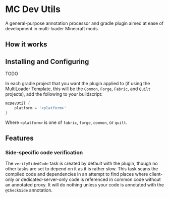 # MC Dev Utils

A general-purpose annotation processor and gradle plugin aimed at ease of development in multi-loader Minecraft mods.

## How it works

## Installing and Configuring

TODO

In each gradle project that you want the plugin applied to (if using the MultiLoader Template, this will be the `Common`,
`Forge`, `Fabric`, and `Quilt` projects), add the following to your buildscript:

```gradle
mcDevUtil {
    platform = '<platform>'
}
```

Where `<platform>` is one of `fabric`, `forge`, `common`, or `quilt`.

## Features

### Side-specific code verification

The `verifySidedCode` task is created by default with the plugin, though no other tasks are set to depend on it as it is
rather slow. This task scans the compiled code and dependencies in an attempt to find places where client-only or
dedicated-server-only code is referenced in common code without an annotated proxy. It will do nothing unless your code
is annotated with the `@CheckSide` annotation.
